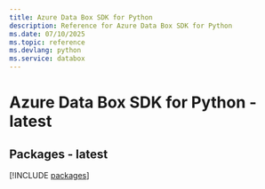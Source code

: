 ```yaml
---
title: Azure Data Box SDK for Python
description: Reference for Azure Data Box SDK for Python
ms.date: 07/10/2025
ms.topic: reference
ms.devlang: python
ms.service: databox
---
```

# Azure Data Box SDK for Python - latest
## Packages - latest
[!INCLUDE [packages](data-box-index.md)]
